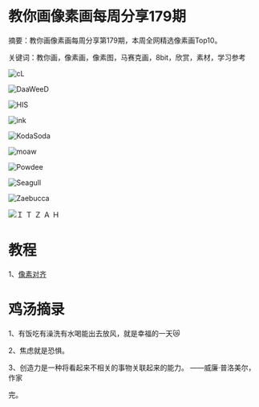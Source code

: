 # 教你画像素画每周分享179期

摘要：教你画像素画每周分享第179期，本周全网精选像素画Top10。

关键词：教你画，像素画，像素图，马赛克画，8bit，欣赏，素材，学习参考

![cL](https://tva1.sinaimg.cn/large/e6c9d24ely1h1ajjt7jfmj20u00u0agr.jpg)

![DaaWeeD](https://tva1.sinaimg.cn/large/e6c9d24ely1h1ajjs9tjtj21a60u0whs.jpg)

![HIS](https://tva1.sinaimg.cn/large/e6c9d24ely1h1ajjqakbuj20u00u0wfi.jpg)

![ink](https://tva1.sinaimg.cn/large/e6c9d24ely1h1ajjrqocfj20u00u07dt.jpg)

![KodaSoda](https://tva1.sinaimg.cn/large/e6c9d24ely1h1ajjr83mjj20tk0xc0ta.jpg)

![moaw](https://tva1.sinaimg.cn/large/e6c9d24ely1h1ajjtodmkj20z00oo0wy.jpg)

![Powdee](https://tva1.sinaimg.cn/large/e6c9d24ely1h1ajjqrxdkj20u00x540p.jpg)

![Seagull](https://tva1.sinaimg.cn/large/e6c9d24ely1h1ajju1dfij20u00u0dhz.jpg)

![Zaebucca](https://tva1.sinaimg.cn/large/e6c9d24ely1h1ajjuzb3wj218g0tyh5e.jpg)

![Ｉ Ｔ Ｚ Ａ Ｈ](https://tva1.sinaimg.cn/large/e6c9d24ely1h1ajjspr1nj20u00u0dj3.jpg)

# 教程

1、[像素对齐](https://mp.weixin.qq.com/s/c9iPgmVjlFVOGL1zwKxXug)

# 鸡汤摘录

1、有饭吃有澡洗有水喝能出去放风，就是幸福的一天😿

2、焦虑就是恐惧。

3、创造力是一种将看起来不相关的事物关联起来的能力。 ——威廉·普洛美尔，作家

完。